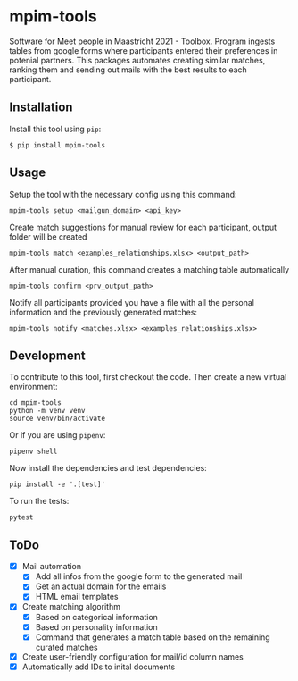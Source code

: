 # mpim-tools
Software for Meet people in Maastricht 2021 - Toolbox. Program ingests tables from google forms where participants entered their preferences in potenial partners. This packages automates creating similar matches, ranking them and sending out mails with the best results to each participant.

## Installation

Install this tool using `pip`:

    $ pip install mpim-tools

## Usage

Setup the tool with the necessary config using this command:
    
    mpim-tools setup <mailgun_domain> <api_key>

Create match suggestions for manual review for each participant, output folder will be created

    mpim-tools match <examples_relationships.xlsx> <output_path>

After manual curation, this command creates a matching table automatically

    mpim-tools confirm <prv_output_path>

Notify all participants provided you have a file with all the personal information and the previously generated matches:

    mpim-tools notify <matches.xlsx> <examples_relationships.xlsx> 

## Development

To contribute to this tool, first checkout the code. Then create a new virtual environment:

    cd mpim-tools
    python -m venv venv
    source venv/bin/activate

Or if you are using `pipenv`:

    pipenv shell

Now install the dependencies and test dependencies:

    pip install -e '.[test]'

To run the tests:

    pytest

## ToDo 
* [x] Mail automation
  * [x] Add all infos from the google form to the generated mail 
  * [x] Get an actual domain for the emails
  * [x] HTML email templates
* [x] Create matching algorithm
  * [x] Based on categorical information
  * [x] Based on personality information
  * [x] Command that generates a match table based on the remaining curated matches
* [x] Create user-friendly configuration for mail/id column names
* [x] Automatically add IDs to inital documents
